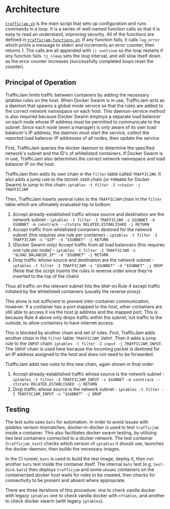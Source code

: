 # Architecture
[`trafficjam.sh`](trafficjam.sh) is the main script that sets up configuration and runs commands in a loop. It is a series of well-named function calls so that it is easy to read an understand, improving security. All of the functions are defined in [`trafficjam-functions.sh`](trafficjam-functions.sh). If any function fails, it calls `log_error` which prints a message to stderr and increments an error counter, then returns 1. The calls are all appended with `|| continue` so the loop restarts if any function fails. `tj_sleep` sets the loop interval, and will slow itself down as the error counter increases (successfully completed loops reset the counter).

## Principal of Operation
TrafficJam limits traffic between containers by adding the necessary iptables rules on the host. When Docker Swarm is in use, TrafficJam acts as a daemon that spawns a global mode service so that the rules are added to the correct network namespace on each host. This daemon-service method is also required because Docker Swarm employs a separate load balancer on each node whose IP address must be permitted to communicate to the subnet. Since each node (even a manager) is only aware of its own load balancer's IP address, the daemon must start the service, collect the reported load balancer IP addresses of all nodes, then update the service.

First, TrafficJam queries the docker daemon to determine the specified network's subnet and the ID's of whitelisted containers. If Docker Swarm is in use, TrafficJam also determines the correct network namespace and load balancer IP on the host.

TrafficJam then adds its own chain in the `filter` table called `TRAFFICJAM`. It also adds a jump rule to the `DOCKER-USER` chain (or `FORWARD` for Docker Swarm) to jump to this chain: `iptables -t filter -I <chain> -j TRAFFICJAM`

Then, TrafficJam inserts several rules to the `TRAFFICJAM` chain in the `filter` table which are ultimately evaluated top to bottom:
1. Accept already-established traffic whose source and destination are the network subnet - `iptables -t filter -I TRAFFICJAM -s $SUBNET -d $SUBNET -m conntrack --ctstate RELATED,ESTABLISHED -j RETURN`
2. Accept traffic from whitelisted containers destined for the network subnet (this requires one rule per container) - `iptables -t filter -I TRAFFICJAM -s "$IP" -d "$SUBNET" -j RETURN`
3. (Docker Swarm only) Accept traffic from all load balancers (this requires one rule per node) - `iptables -t filter -I TRAFFICJAM -s "$LOAD_BALANCER_IP" -d "$SUBNET" -j RETURN`
4. Drop traffic whose source and destination are the network subnet - `iptables -t filter -I TRAFFICJAM -s "$SUBNET" -d "$SUBNET" -j DROP`
(Note that the script inserts the rules in reverse order since they're inserted to the top of the chain)

Thus all traffic on the relevant subnet hits the `DROP` on Rule 4 except traffic initiated by the whitelisted containers (usually the reverse proxy).

This alone is not sufficient to prevent inter-container communication, however. If a container has a port mapped to the host, other containers are still able to access it via the host ip address and the mapped port. This is because Rule 4 above only drops traffic within the subnet, not traffic to the outside, to allow containers to have internet access.

This is blocked by another chain and set of rules. First, TrafficJam adds another chain in the `filter` table: `TRAFFICJAM_INPUT`. Then it adds a jump rule to the `INPUT` chain: `iptables -t filter -I input -j TRAFFICJAM_INPUT`. The `INPUT` chain is used here because the incoming packet is destined for an IP address assigned to the host and does not need to be forwarded.

TrafficJam adds two rules to this new chain, again shown in final order:
1. Accept already-established traffic whose source is the network subnet - `iptables -t filter -I TRAFFICJAM_INPUT -s $SUBNET -m conntrack --ctstate RELATED,ESTABLISHED -j RETURN`
2. Drop traffic whose source is the network subnet - `iptables -t filter -I TRAFFICJAM_INPUT -s "$SUBNET" -j DROP`

## Testing
The test suite uses `bats` for automation. In order to avoid issues with iptables verison mismatches, docker-in-docker is used to test `trafficjam` inside a container. This also facilitates docker swarm testing, by utilizing two test containers connected to a docker network. The test container (`trafficjam_test`) checks which version of `iptables` it should use, launches the docker daemon, then builds the necessary images.

In the CI runner, `bats` is used to build the test image, deploy it, then run another `bats` test inside the container itself. The internal `bats` test (e.g. `test-dind.bats`) then deploys `trafficjam` and some `whoami` containers on the containerized docker host waits for rules to be created, then checks for connectivity to be present and absent where appropriate.

There are three iterations of this procedure: one to check vanilla docker with legacy `iptables` one to check vanilla docker with `nftables`, and another to check docker swarm (with legacy `iptables`).